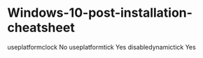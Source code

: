 # Windows-10-post-installation-cheatsheet

useplatformclock        No
useplatformtick         Yes
disabledynamictick      Yes
